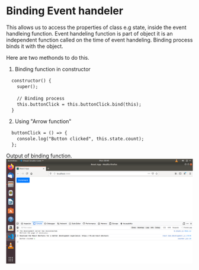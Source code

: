 # Binding Event handeler

This allows us to access the properties of class e.g state, inside the event handleing function. Event handeling function is part of object it is an independent function called on the time of event handeling. Binding process binds it with the object.

Here are two methonds to do this.

1. Binding function in constructor

```
  constructor() {
    super();

    // Binding process
    this.buttonClick = this.buttonClick.bind(this);
  }
```

2. Using "Arrow function"

```
  buttonClick = () => {
    console.log("Button clicked", this.state.count);
  };
```

Output of binding function.
![Button example](img/1.png)
